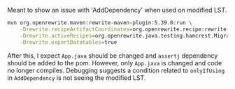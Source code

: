 Meant to show an issue with 'AddDependency' when used on modified LST.

```sh
mvn org.openrewrite.maven:rewrite-maven-plugin:5.39.0:run \
    -Drewrite.recipeArtifactCoordinates=org.openrewrite.recipe:rewrite-testing-frameworks:2.16.0 \
    -Drewrite.activeRecipes=org.openrewrite.java.testing.hamcrest.MigrateHamcrestToAssertJ \
    -Drewrite.exportDatatables=true
```

After this, I expect `App.java` should be changed and `assertj` dependency
should be added to the pom.  However, only `App.java` is changed and code no
longer compiles.  Debugging suggests a condition related to `onlyIfUsing` in
`AddDependency` is not seeing the modified LST.
